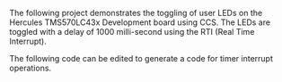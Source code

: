The following project demonstrates the toggling of user LEDs on
the Hercules TMS570LC43x Development board using CCS. The LEDs
are toggled with a delay of 1000 milli-second using the RTI
(Real Time Interrupt).

The following code can be edited to generate a code for
timer interrupt operations.
